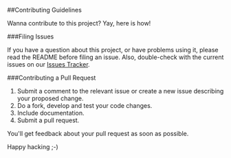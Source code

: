 ##Contributing Guidelines

Wanna contribute to this project? Yay, here is how!

###Filing Issues

If you have a question about this project, or have problems using it, please read the README before filing an issue. Also, double-check with the current issues on our [Issues Tracker](https://github.com/zalando/clair-sqs/issues).

###Contributing a Pull Request

1. Submit a comment to the relevant issue or create a new issue describing your proposed change.
2. Do a fork, develop and test your code changes.
3. Include documentation.
4. Submit a pull request.

You'll get feedback about your pull request as soon as possible.

Happy hacking ;-)
